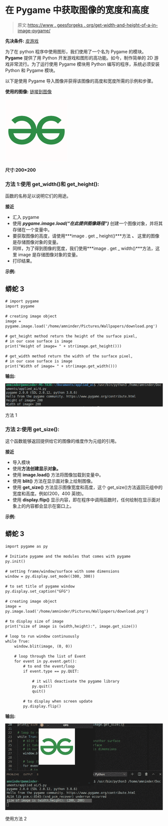 # 在 Pygame 中获取图像的宽度和高度

> 原文:[https://www . geesforgeks . org/get-width-and-height-of-a-in-image-pygame/](https://www.geeksforgeeks.org/getting-width-and-height-of-an-image-in-pygame/)

**先决条件:** [皮游戏](https://www.geeksforgeeks.org/introduction-to-pygame/)

为了在 python 程序中使用图形，我们使用了一个名为 Pygame 的模块。 **Pygame** 提供了用 Python 开发游戏和图形的高功能。如今，制作简单的 2D 游戏非常流行。为了运行使用 Pygame 模块用 Python 编写的程序，系统必须安装 Python 和 Pygame 模块。

以下是使用 Pygame 导入图像并获得该图像的高度和宽度所需的示例和步骤。

**使用的图像:** [链接到图像](https://media.geeksforgeeks.org/wp-content/cdn-uploads/gfg_200x200-min.png)

![](img/9c12bd0074e9778f73f0307cf2620963.png)

**尺寸:200×200**

### 方法 1:使用 get_width()和 get_height():

函数的名称足以说明它们的用途。

**接近**

*   汇入 pygame
*   使用 ***pygame.image.load(“在此提供图像路径”)*** 创建一个图像对象，并将其存储在一个变量中。
*   要获取图像的高度，请使用***image . get _ height()***方法 ***、*** 这里的图像是存储图像对象的变量。
*   同样，为了得到图像的宽度，我们使用***image . get _ width()***方法，这里 image 是存储图像对象的变量。
*   打印结果。

**示例:**

## 蟒蛇 3

```
# import pygame
import pygame

# creating image object
image = pygame.image.load('/home/amninder/Pictures/Wallpapers/download.png')

# get_height method return the height of the surface pixel,
# in our case surface is image
print("Height of image= " + str(image.get_height()))

# get_width method return the width of the surface pixel,
# in our case surface is image
print("Width of image= " + str(image.get_width()))
```

**输出:**

![](img/a36f1f6f23c0e2f1227cc0d347dc04d5.png)

方法 1

### 方法 2:使用 get_size():

这个函数能够返回提供给它的图像的维度作为元组的引用。

**接近**

*   导入模块
*   使用**方法创建显示对象。**
*   使用 **image.load()** 方法将图像加载到变量中。
*   使用 **blit()** 方法在显示面对象上绘制图像。
*   使用 **get_size()** 方法显示图像宽度和高度，这个 get_size()方法返回元组中的宽度和高度。例如(200，400 英镑)。
*   使用 **display.flip()** 显示内容，即在程序中调用函数时，任何绘制在显示面对象上的内容都会显示在窗口上。

**示例:**

## 蟒蛇 3

```
import pygame as py

# Initiate pygame and the modules that comes with pygame
py.init()

# setting frame/window/surface with some dimensions
window = py.display.set_mode((300, 300))

# to set title of pygame window
py.display.set_caption("GFG")

# creating image object
image = py.image.load('/home/amninder/Pictures/Wallpapers/download.png')

# to display size of image
print("size of image is (width,height):", image.get_size())

# loop to run window continuously
while True:
    window.blit(image, (0, 0))

    # loop through the list of Event
    for event in py.event.get():
        # to end the event/loop
        if event.type == py.QUIT:

            # it will deactivate the pygame library
            py.quit()
            quit()

        # to display when screen update
        py.display.flip()
```

**输出:**

![](img/288502e2cf856e6b5484caeb3f20da2f.png)

使用方法 2